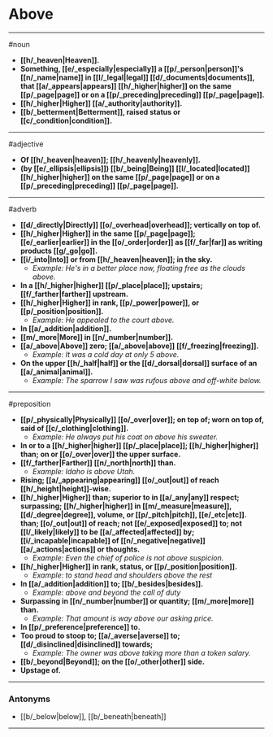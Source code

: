 # Above
---
#noun
- **[[h/_heaven|Heaven]].**
- **Something, [[e/_especially|especially]] a [[p/_person|person]]'s [[n/_name|name]] in [[l/_legal|legal]] [[d/_documents|documents]], that [[a/_appears|appears]] [[h/_higher|higher]] on the same [[p/_page|page]] or on a [[p/_preceding|preceding]] [[p/_page|page]].**
- **[[h/_higher|Higher]] [[a/_authority|authority]].**
- **[[b/_betterment|Betterment]], raised status or [[c/_condition|condition]].**
---
#adjective
- **Of [[h/_heaven|heaven]]; [[h/_heavenly|heavenly]].**
- **(by [[e/_ellipsis|ellipsis]]) [[b/_being|Being]] [[l/_located|located]] [[h/_higher|higher]] on the same [[p/_page|page]] or on a [[p/_preceding|preceding]] [[p/_page|page]].**
---
#adverb
- **[[d/_directly|Directly]] [[o/_overhead|overhead]]; vertically on top of.**
- **[[h/_higher|Higher]] in the same [[p/_page|page]]; [[e/_earlier|earlier]] in the [[o/_order|order]] as [[f/_far|far]] as writing products [[g/_go|go]].**
- **[[i/_into|Into]] or from [[h/_heaven|heaven]]; in the sky.**
	- _Example: He's in a better place now, floating free as the clouds above._
- **In a [[h/_higher|higher]] [[p/_place|place]]; upstairs; [[f/_farther|farther]] upstream.**
- **[[h/_higher|Higher]] in rank, [[p/_power|power]], or [[p/_position|position]].**
	- _Example: He appealed to the court above._
- **In [[a/_addition|addition]].**
- **[[m/_more|More]] in [[n/_number|number]].**
- **[[a/_above|Above]] zero; [[a/_above|above]] [[f/_freezing|freezing]].**
	- _Example: It was a cold day at only 5 above._
- **On the upper [[h/_half|half]] or the [[d/_dorsal|dorsal]] surface of an [[a/_animal|animal]].**
	- _Example: The sparrow I saw was rufous above and off-white below._
---
#preposition
- **[[p/_physically|Physically]] [[o/_over|over]]; on top of; worn on top of, said of [[c/_clothing|clothing]].**
	- _Example: He always put his coat on above his sweater._
- **In or to a [[h/_higher|higher]] [[p/_place|place]]; [[h/_higher|higher]] than; on or [[o/_over|over]] the upper surface.**
- **[[f/_farther|Farther]] [[n/_north|north]] than.**
	- _Example: Idaho is above Utah._
- **Rising; [[a/_appearing|appearing]] [[o/_out|out]] of reach [[h/_height|height]]-wise.**
- **[[h/_higher|Higher]] than; superior to in [[a/_any|any]] respect; surpassing; [[h/_higher|higher]] in [[m/_measure|measure]], [[d/_degree|degree]], volume, or [[p/_pitch|pitch]], [[e/_etc|etc]]. than; [[o/_out|out]] of reach; not [[e/_exposed|exposed]] to; not [[l/_likely|likely]] to be [[a/_affected|affected]] by; [[i/_incapable|incapable]] of [[n/_negative|negative]] [[a/_actions|actions]] or thoughts.**
	- _Example: Even the chief of police is not above suspicion._
- **[[h/_higher|Higher]] in rank, status, or [[p/_position|position]].**
	- _Example: to stand head and shoulders above the rest_
- **In [[a/_addition|addition]] to; [[b/_besides|besides]].**
	- _Example: above and beyond the call of duty_
- **Surpassing in [[n/_number|number]] or quantity; [[m/_more|more]] than.**
	- _Example: That amount is way above our asking price._
- **In [[p/_preference|preference]] to.**
- **Too proud to stoop to; [[a/_averse|averse]] to; [[d/_disinclined|disinclined]] towards;**
	- _Example: The owner was above taking more than a token salary._
- **[[b/_beyond|Beyond]]; on the [[o/_other|other]] side.**
- **Upstage of.**
---
### Antonyms
- [[b/_below|below]], [[b/_beneath|beneath]]
---
